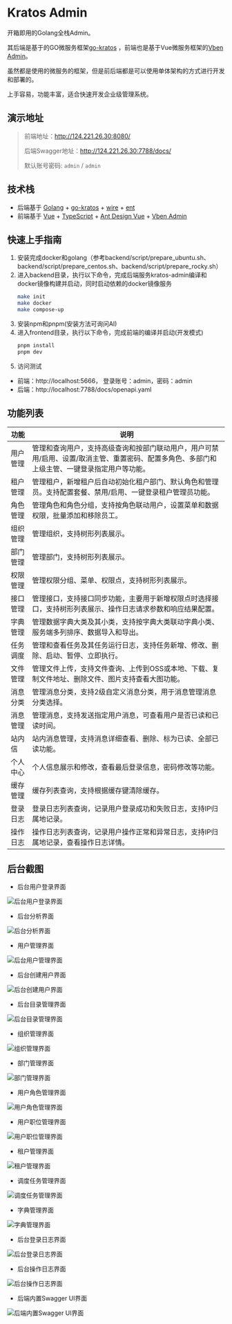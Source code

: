 # Kratos Admin

开箱即用的Golang全栈Admin。

其后端是基于的GO微服务框架[go-kratos](https://go-kratos.dev/)
，前端也是基于Vue微服务框架的[Vben Admin](https://doc.vben.pro/)。

虽然都是使用的微服务的框架，但是前后端都是可以使用单体架构的方式进行开发和部署的。

上手容易，功能丰富，适合快速开发企业级管理系统。

## 演示地址

> 前端地址：<http://124.221.26.30:8080/>
>
> 后端Swagger地址：<http://124.221.26.30:7788/docs/>
>
> 默认账号密码: `admin` / `admin`

## 技术栈

* 后端基于 [Golang](https://go.dev/) + [go-kratos](https://go-kratos.dev/) + [wire](https://github.com/google/wire) + [ent](https://entgo.io/docs/getting-started/)
* 前端基于 [Vue](https://vuejs.org/) + [TypeScript](https://www.typescriptlang.org/) + [Ant Design Vue](https://antdv.com/) + [Vben Admin](https://doc.vben.pro/)

## 快速上手指南
1. 安装完成docker和golang（参考backend/script/prepare_ubuntu.sh、backend/script/prepare_centos.sh、backend/script/prepare_rocky.sh）
2. 进入backend目录，执行以下命令，完成后端服务kratos-admin编译和docker镜像构建并启动，同时启动依赖的docker镜像服务
    ```bash
    make init
    make docker
    make compose-up
    ```
3. 安装npm和pnpm(安装方法可询问AI)
4. 进入frontend目录，执行以下命令，完成前端的编译并启动(开发模式)
    ```bash
    pnpm install
    pnpm dev
    ```
5. 访问测试
- 前端：http://localhost:5666， 登录账号：admin，密码：admin
- 后端：http://localhost:7788/docs/openapi.yaml

## 功能列表

| 功能   | 说明                                                                       |
|------|--------------------------------------------------------------------------|
| 用户管理 | 管理和查询用户，支持高级查询和按部门联动用户，用户可禁用/启用、设置/取消主管、重置密码、配置多角色、多部门和上级主管、一键登录指定用户等功能。 |
| 租户管理 | 管理租户，新增租户后自动初始化租户部门、默认角色和管理员。支持配置套餐、禁用/启用、一键登录租户管理员功能。                   |
| 角色管理 | 管理角色和角色分组，支持按角色联动用户，设置菜单和数据权限，批量添加和移除员工。                                 |
| 组织管理 | 管理组织，支持树形列表展示。                                                           |
| 部门管理 | 管理部门，支持树形列表展示。                                                           |
| 权限管理 | 管理权限分组、菜单、权限点，支持树形列表展示。                                                  |
| 接口管理 | 管理接口，支持接口同步功能，主要用于新增权限点时选择接口，支持树形列表展示、操作日志请求参数和响应结果配置。                   |
| 字典管理 | 管理数据字典大类及其小类，支持按字典大类联动字典小类、服务端多列排序、数据导入和导出。                              |
| 任务调度 | 管理和查看任务及其任务运行日志，支持任务新增、修改、删除、启动、暂停、立即执行。                                 |
| 文件管理 | 管理文件上传，支持文件查询、上传到OSS或本地、下载、复制文件地址、删除文件、图片支持查看大图功能。                       |
| 消息分类 | 管理消息分类，支持2级自定义消息分类，用于消息管理消息分类选择。                                         |
| 消息管理 | 管理消息，支持发送指定用户消息，可查看用户是否已读和已读时间。                                          |
| 站内信  | 站内消息管理，支持消息详细查看、删除、标为已读、全部已读功能。                                          |
| 个人中心 | 个人信息展示和修改，查看最后登录信息，密码修改等功能。                                              |
| 缓存管理 | 缓存列表查询，支持根据缓存键清除缓存。                                                      |
| 登录日志 | 登录日志列表查询，记录用户登录成功和失败日志，支持IP归属地记录。                                        |
| 操作日志 | 操作日志列表查询，记录用户操作正常和异常日志，支持IP归属地记录，查看操作日志详情。                               |

## 后台截图

- 后台用户登录界面

![后台用户登录界面](./docs/images/admin_login_page.png)

- 后台分析界面

![后台分析界面](./docs/images/admin_dashboard.png)

- 用户管理界面

![后台用户管理界面](./docs/images/admin_user_management.png)

- 后台创建用户界面

![后台创建用户界面](./docs/images/admin_create_user.png)

- 后台目录管理界面

![后台目录管理界面](./docs/images/admin_menu_management.png)

- 组织管理界面

![组织管理界面](./docs/images/admin_organization_management.png)

- 部门管理界面

![部门管理界面](./docs/images/admin_department_management.png)

- 用户角色管理界面

![用户角色管理界面](./docs/images/admin_role_management.png)

- 用户职位管理界面

![用户职位管理界面](./docs/images/admin_position_management.png)

- 租户管理界面

![租户管理界面](./docs/images/admin_tenant_management.png)

- 调度任务管理界面

![调度任务管理界面](./docs/images/admin_task_management.png)

- 字典管理界面

![字典管理界面](./docs/images/admin_dict_management.png)

- 后台登录日志界面

![后台登录日志界面](./docs/images/admin_operation_log.png)

- 后台操作日志界面

![后台操作日志界面](./docs/images/admin_login_log.png)

- 后端内置Swagger UI界面

![后端内置Swagger UI界面](./docs/images/api_swagger_ui.png)
